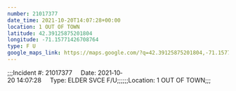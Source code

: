 ```yaml
---
number: 21017377
date_time: 2021-10-20T14:07:28+00:00
location: 1 OUT OF TOWN
latitude: 42.39125875201804
longitude: -71.15771426708764
type: F U
google_maps_link: https://maps.google.com/?q=42.39125875201804,-71.15771426708764
---
```


;;;Incident #: 21017377     Date: 2021‐10‐20 14:07:28     Type: ELDER SVCE F/U;;;;;;Location: 1 OUT OF TOWN;;;
